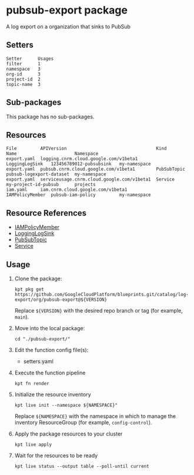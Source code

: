 # pubsub-export package

A log export on a organization that sinks to PubSub

## Setters

```
Setter      Usages
filter      1
namespace   3
org-id      3
project-id  2
topic-name  3
```

## Sub-packages

This package has no sub-packages.

## Resources

```
File         APIVersion                                  Kind             Name                      Namespace
export.yaml  logging.cnrm.cloud.google.com/v1beta1       LoggingLogSink   123456789012-pubsubsink   my-namespace
export.yaml  pubsub.cnrm.cloud.google.com/v1beta1        PubSubTopic      pubsub-logexport-dataset  my-namespace
export.yaml  serviceusage.cnrm.cloud.google.com/v1beta1  Service          my-project-id-pubsub      projects
iam.yaml     iam.cnrm.cloud.google.com/v1beta1           IAMPolicyMember  pubsub-iam-policy         my-namespace
```

## Resource References

- [IAMPolicyMember](https://cloud.google.com/config-connector/docs/reference/resource-docs/iam/iampolicymember)
- [LoggingLogSink](https://cloud.google.com/config-connector/docs/reference/resource-docs/logging/logginglogsink)
- [PubSubTopic](https://cloud.google.com/config-connector/docs/reference/resource-docs/pubsub/pubsubtopic)
- [Service](https://cloud.google.com/config-connector/docs/reference/resource-docs/serviceusage/service)

## Usage

1.  Clone the package:
    ```
    kpt pkg get https://github.com/GoogleCloudPlatform/blueprints.git/catalog/log-export/org/pubsub-export@${VERSION}
    ```
    Replace `${VERSION}` with the desired repo branch or tag
    (for example, `main`).

1.  Move into the local package:
    ```
    cd "./pubsub-export/"
    ```

1.  Edit the function config file(s):
    - setters.yaml

1.  Execute the function pipeline
    ```
    kpt fn render
    ```

1.  Initialize the resource inventory
    ```
    kpt live init --namespace ${NAMESPACE}"
    ```
    Replace `${NAMESPACE}` with the namespace in which to manage
    the inventory ResourceGroup (for example, `config-control`).

1.  Apply the package resources to your cluster
    ```
    kpt live apply
    ```

1.  Wait for the resources to be ready
    ```
    kpt live status --output table --poll-until current
    ```

